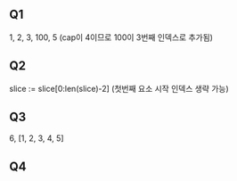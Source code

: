 ## Q1

1, 2, 3, 100, 5 (cap이 4이므로 100이 3번째 인덱스로 추가됨)

## Q2

slice := slice[0:len(slice)-2] (첫번째 요소 시작 인덱스 생략 가능)

## Q3

6, [1, 2, 3, 4, 5]

## Q4
